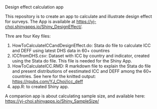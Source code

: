 Design effect calculation app 

This repository is to create an app to calculate and illustrate design effect for surveys. The App is available at https://yj-choi.shinyapps.io/Shiny_DesignEffect/.

Thre are four Key files:
1. HowToCalculateICCandDesignEffect.do: Stata do file to calculate ICC and DEFF using latest DHS data in 60+ countires
2. ICCfromDHS.csv: Dataset with ICC by country and indicator, created using the Stata do file. This file is needed for the Shiny App. 
3. HowToCalculateICC.RMD: R markdown file to explain the Stata do file and present distributions of eestimated ICC and DEFF among the 60+ countries. See here for the knitted output: https://rpubs.com/YJ_Choi/icc_deff
4. app.R: to created Shiny app. 

A companion app is about calculating sample size, and available here: https://yj-choi.shinyapps.io/Shiny_SampleSize/
